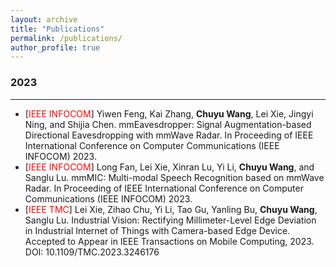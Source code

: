 ```yaml
---
layout: archive
title: "Publications"
permalink: /publications/
author_profile: true
---
```


### 2023
---

- [<font color="red">IEEE INFOCOM</font>] Yiwen Feng, Kai Zhang, **Chuyu Wang**, Lei Xie, Jingyi Ning, and Shijia Chen. mmEavesdropper: Signal Augmentation-based Directional Eavesdropping with mmWave Radar. In Proceeding of IEEE International Conference on Computer Communications (IEEE INFOCOM) 2023.
- [<font color="red">IEEE INFOCOM</font>] Long Fan, Lei Xie, Xinran Lu, Yi Li, **Chuyu Wang**, and Sanglu Lu. mmMIC: Multi-modal Speech Recognition based on mmWave Radar. In Proceeding of IEEE International Conference on Computer Communications (IEEE INFOCOM) 2023.
- [<font color="red">IEEE TMC</font>] Lei Xie, Zihao Chu, Yi Li, Tao Gu, Yanling Bu, **Chuyu Wang**, Sanglu Lu. Industrial Vision: Rectifying Millimeter-Level Edge Deviation in Industrial Internet of Things with Camera-based Edge Device. Accepted to Appear in IEEE Transactions on Mobile Computing, 2023. DOI: 10.1109/TMC.2023.3246176
